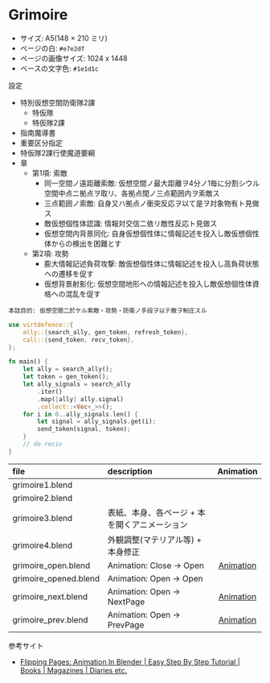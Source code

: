 # Grimoire

+ サイズ: A5(148 × 210 ミリ)
+ ページの白: `#e7e2df`
+ ページの画像サイズ: 1024 x 1448
+ ベースの文字色: `#1e1d1c`

設定

+ 特別仮想空間防衛隊2課
  + 特仮隊
  + 特仮隊2課
+ 指南魔導書
+ 重要区分指定
+ 特仮隊2課行使魔道要綱
+ 章
  + 第1項: 索敵
    + 同一空間ノ遠距離索敵: 仮想空間ノ最大距離ヲ4分ノ1毎に分割シウル空間中点ニ拠点ヲ取リ、各拠点間ノ三点範囲内ヲ索敵ス
    + 三点範囲ノ索敵: 自身又ハ拠点ノ衝突反応ヲ以て是ヲ対象物有ト見做ス
    + 敵仮想個性体認識: 情報対交信二依リ敵性反応ト見做ス
    + 仮想空間内背景同化: 自身仮想個性体に情報記述を投入し敵仮想個性体からの検出を困難とす
  + 第2項: 攻勢
    + 膨大情報記述負荷攻撃: 敵仮想個性体に情報記述を投入し高負荷状態への遷移を促す
    + 仮想背景射影化: 仮想空間地形への情報記述を投入し敵仮想個性体資格への混乱を促す

```text
本誌目的: 仮想空間二於ケル索敵・攻勢・防衛ノ手段ヲ以テ敵ヲ制圧スル
```

```rust
use virtdefence::{
    ally::{search_ally, gen_token, refresh_token},
    call::{send_token, recv_token},
};

fn main() {
    let ally = search_ally();
    let token = gen_token();
    let ally_signals = search_ally
        .iter()
        .map(|ally| ally.signal)
        .collect::<Vec<_>>();
    for i in 0..ally_signals.len() {
        let signal = ally_signals.get(i);
        send_token(signal, token);
    }
    // do reciv
}
```

| file | description | Animation |
| :----- | :----- | :----: |
| grimoire1.blend || |
| grimoire2.blend || |
| grimoire3.blend | 表紙、本身、各ページ + 本を開くアニメーション | |
| grimoire4.blend | 外観調整(マテリアル等) + 本身修正 | |
| grimoire_open.blend | Animation: Close -> Open | [Animation](./imgs/gremoire_open.mp4) |
| grimoire_opened.blend | Animation: Open -> Open | |
| grimoire_next.blend | Animation: Open -> NextPage | [Animation](./imgs/grimoire_next.mp4) |
| grimoire_prev.blend | Animation: Open -> PrevPage | [Animation](./imgs/grimoire_prev.mp4) |


参考サイト

+ [Flipping Pages: Animation In Blender | Easy Step By Step Tutorial | Books | Magazines | Diaries etc.](https://youtu.be/ijRabIP8GnA?si=WzjXNqFs5Id69RGn)